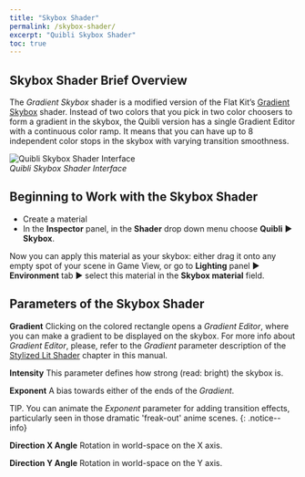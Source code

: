 ```yaml
---
title: "Skybox Shader"
permalink: /skybox-shader/
excerpt: "Quibli Skybox Shader"
toc: true
---
```


## Skybox Shader Brief Overview
The _Gradient Skybox_ shader is a modified version of the Flat Kit’s [Gradient Skybox](https://flatkit.dustyroom.com/#34-gradient-skybox-shader) shader.
Instead of two colors that you pick in two color choosers to form a gradient in the skybox, the Quibli version has a single Gradient Editor with a continuous color ramp. It means that you can have up to 8 independent color stops in the skybox with varying transition smoothness.

![Quibli Skybox Shader Interface](/quibli-doc/assets/images/manual_images/quibli_skybox_shader_interface.jpg)  
*Quibli Skybox Shader Interface*

## Beginning to Work with the Skybox Shader
* Create a material
* In the **Inspector** panel, in the **Shader** drop down menu choose **Quibli** ▶︎ **Skybox**.

Now you can apply this material as your skybox: either drag it onto any empty spot of your scene in Game View, or go to **Lighting** panel ▶︎ **Environment** tab ▶︎ select this material in the **Skybox material** field.


## Parameters of the Skybox Shader
**Gradient** Clicking on the colored rectangle opens a _Gradient Editor_, where you can make a gradient to be displayed on the skybox. For more info about _Gradient Editor_, please, refer to the _Gradient_ parameter description of the [Stylized Lit Shader](../stylized-lit-shader) chapter in this manual.  

**Intensity** This parameter defines how strong (read: bright) the skybox is.  

**Exponent** A bias towards either of the ends of the _Gradient_.  

TIP. You can animate the _Exponent_ parameter for adding transition effects, particularly seen in those dramatic 'freak-out' anime scenes.
{: .notice--info}

**Direction X Angle** Rotation in world-space on the X axis.  

**Direction Y Angle** Rotation in world-space on the Y axis.
